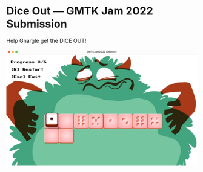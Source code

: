 # Dice Out — GMTK Jam 2022 Submission

Help Gnargle get the DICE OUT!

![](Screenshots/screenshot.png)